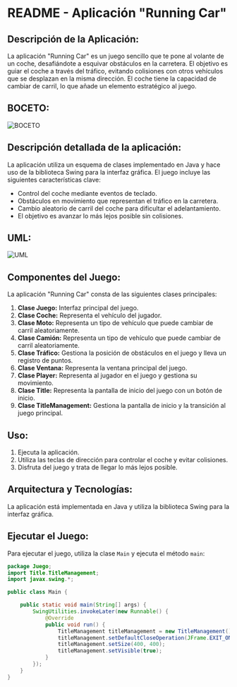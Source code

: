 # README - Aplicación "Running Car"

## Descripción de la Aplicación:

La aplicación "Running Car" es un juego sencillo que te pone al volante de un coche, desafiándote a esquivar obstáculos en la carretera. El objetivo es guiar el coche a través del tráfico, evitando colisiones con otros vehículos que se desplazan en la misma dirección. El coche tiene la capacidad de cambiar de carril, lo que añade un elemento estratégico al juego.

## BOCETO:
![BOCETO](https://github.com/Raaul04/Trabajo_carrera/assets/144156038/2d51e55a-6705-468f-91e1-5a4d97012adc)

## Descripción detallada de la aplicación:

La aplicación utiliza un esquema de clases implementado en Java y hace uso de la biblioteca Swing para la interfaz gráfica. El juego incluye las siguientes características clave:

- Control del coche mediante eventos de teclado.
- Obstáculos en movimiento que representan el tráfico en la carretera.
- Cambio aleatorio de carril del coche para dificultar el adelantamiento.
- El objetivo es avanzar lo más lejos posible sin colisiones.

## UML:
![UML](https://github.com/Raaul04/Trabajo_carrera/assets/144156038/b27e75db-fb37-4541-91fd-b55790418635)

## Componentes del Juego:

La aplicación "Running Car" consta de las siguientes clases principales:

1. **Clase Juego:** Interfaz principal del juego.
2. **Clase Coche:** Representa el vehículo del jugador.
3. **Clase Moto:** Representa un tipo de vehículo que puede cambiar de carril aleatoriamente.
4. **Clase Camión:** Representa un tipo de vehículo que puede cambiar de carril aleatoriamente.
5. **Clase Tráfico:** Gestiona la posición de obstáculos en el juego y lleva un registro de puntos.
6. **Clase Ventana:** Representa la ventana principal del juego.
7. **Clase Player:** Representa al jugador en el juego y gestiona su movimiento.
8. **Clase Title:** Representa la pantalla de inicio del juego con un botón de inicio.
9. **Clase TitleManagement:** Gestiona la pantalla de inicio y la transición al juego principal.

## Uso:

1. Ejecuta la aplicación.
2. Utiliza las teclas de dirección para controlar el coche y evitar colisiones.
3. Disfruta del juego y trata de llegar lo más lejos posible.

## Arquitectura y Tecnologías:

La aplicación está implementada en Java y utiliza la biblioteca Swing para la interfaz gráfica.

## Ejecutar el Juego:

Para ejecutar el juego, utiliza la clase `Main` y ejecuta el método `main`:

```java
package Juego;
import Title.TitleManagement;
import javax.swing.*;

public class Main {

    public static void main(String[] args) {
        SwingUtilities.invokeLater(new Runnable() {
            @Override
            public void run() {
                TitleManagement titleManagement = new TitleManagement();
                titleManagement.setDefaultCloseOperation(JFrame.EXIT_ON_CLOSE);
                titleManagement.setSize(400, 400);
                titleManagement.setVisible(true);
            }
        });
    }
}
